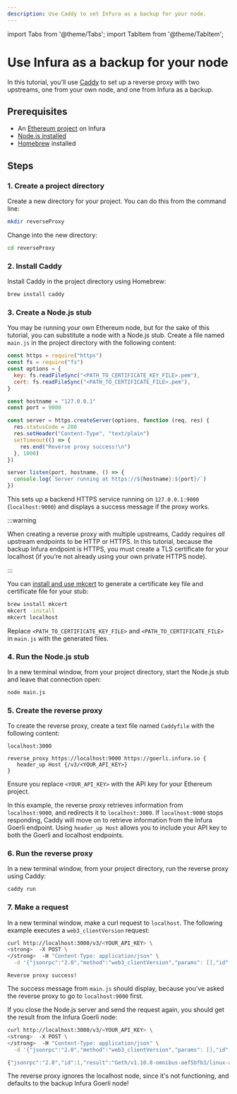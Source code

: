 ```yaml
---
description: Use Caddy to set Infura as a backup for your node.
---
```


import Tabs from '@theme/Tabs';
import TabItem from '@theme/TabItem';

# Use Infura as a backup for your node

In this tutorial, you'll use [Caddy](https://caddyserver.com/) to set up a reverse proxy with two upstreams, one from your own node, and one from Infura as a backup.

## Prerequisites

- An [Ethereum project](../../../get-started/infura.md) on Infura
- [Node.js installed](https://nodejs.org/en/download/)
- [Homebrew](https://brew.sh/) installed

## Steps

### 1. Create a project directory

Create a new directory for your project. You can do this from the command line:

```bash
mkdir reverseProxy
```

Change into the new directory:

```bash
cd reverseProxy
```

### 2. Install Caddy

Install Caddy in the project directory using Homebrew:

```bash
brew install caddy
```

### 3. Create a Node.js stub

You may be running your own Ethereum node, but for the sake of this tutorial, you can substitute a node with a Node.js stub. Create a file named `main.js` in the project directory with the following content:

```javascript
const https = require("https")
const fs = require("fs")
const options = {
  key: fs.readFileSync("<PATH_TO_CERTIFICATE_KEY_FILE>.pem"),
  cert: fs.readFileSync("<PATH_TO_CERTIFICATE_FILE>.pem"),
}

const hostname = "127.0.0.1"
const port = 9000

const server = https.createServer(options, function (req, res) {
  res.statusCode = 200
  res.setHeader("Content-Type", "text/plain")
  setTimeout(() => {
    res.end("Reverse proxy success!\n")
  }, 1000)
})

server.listen(port, hostname, () => {
  console.log(`Server running at https://${hostname}:${port}/`)
})
```

This sets up a backend HTTPS service running on `127.0.0.1:9000` (`localhost:9000`) and displays a success message if the proxy works.

:::warning

When creating a reverse proxy with multiple upstreams, Caddy requires _all_ upstream endpoints to be HTTP or HTTPS. In this tutorial, because the backup Infura endpoint is HTTPS, you must create a TLS certificate for your localhost (if you're not already using your own private HTTPS node).

:::

You can [install and use mkcert](https://web.dev/how-to-use-local-https/#setup) to generate a certificate key file and certificate file for your stub:

```bash
brew install mkcert
mkcert -install
mkcert localhost
```

Replace `<PATH_TO_CERTIFICATE_KEY_FILE>` and `<PATH_TO_CERTIFICATE_FILE>` in `main.js` with the generated files.

### 4. Run the Node.js stub

In a new terminal window, from your project directory, start the Node.js stub and leave that connection open:

```bash
node main.js
```

### 5. Create the reverse proxy

To create the reverse proxy, create a text file named `Caddyfile` with the following content:

```
localhost:3000

reverse_proxy https://localhost:9000 https://goerli.infura.io {
   header_up Host {/v3/<YOUR_API_KEY>}
}
```

Ensure you replace `<YOUR_API_KEY>` with the API key for your Ethereum project.

In this example, the reverse proxy retrieves information from `localhost:9000`, and redirects it to `localhost:3000`. If `localhost:9000` stops responding, Caddy will move on to retrieve information from the Infura Goerli endpoint. Using `header_up Host` allows you to include your API key to both the Goerli and localhost endpoints.

### 6. Run the reverse proxy

In a new terminal window, from your project directory, run the reverse proxy using Caddy:

```bash
caddy run
```

### 7. Make a request

In a new terminal window, make a curl request to `localhost`. The following example executes a `web3_clientVersion` request:

<Tabs>
  <TabItem value="Example CURL request" label="Example CURL request" default>

```bash
curl http://localhost:3000/v3/<YOUR_API_KEY> \
<strong>  -X POST \
</strong>  -H "Content-Type: application/json" \
  -d '{"jsonrpc":"2.0","method":"web3_clientVersion","params": [],"id":1}'</code></pre>
```

  </TabItem>
  <TabItem value="Example result" label="Example result" >

```
Reverse proxy success!
```

  </TabItem>
</Tabs>

The success message from `main.js` should display, because you've asked the reverse proxy to go to `localhost:9000` first.

If you close the Node.js server and send the request again, you should get the result from the Infura Goerli node:

<Tabs>
  <TabItem value="Example CURL request" label="Example CURL request" default>

```bash
curl http://localhost:3000/v3/<YOUR_API_KEY> \
<strong>  -X POST \
</strong>  -H "Content-Type: application/json" \
  -d '{"jsonrpc":"2.0","method":"web3_clientVersion","params": [],"id":1}'</code></pre>
```

  </TabItem>
  <TabItem value="Example result" label="Example result" >

```javascript
{"jsonrpc":"2.0","id":1,"result":"Geth/v1.10.8-omnibus-aef5bfb3/linux-amd64/go1.16.7"}
```

  </TabItem>
</Tabs>

The reverse proxy ignores the localhost node, since it's not functioning, and defaults to the backup Infura Goerli node!
